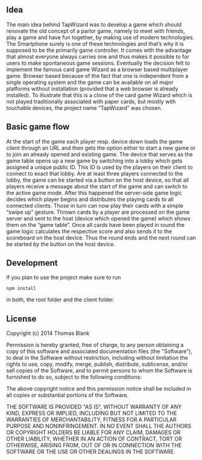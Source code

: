 ## Idea

The main idea behind TapWizard was to develop a game which should renovate the old 
concept of a parlor game, namely to meet with friends, play a game and have fun together, by making 
use of modern technologies. The Smartphone surely is one of these technologies and that’s why it is 
supposed to be the primarily game controller. It comes with the advantage that almost everyone always 
carries one and thus makes it possible to for users to make spontaneous game sessions. Eventually the 
decision  felt  to  implement  the  famous  card  game  Wizard  as  a  browser  based  multiplayer  game. 
Browser based because of the fact that one is independent from a single operating system and the game 
can be available on all major platforms without installation (provided that a web browser is already 
installed). To illustrate that this is a clone of the card game Wizard which is not played traditionally 
associated with paper cards, but mostly with touchable devices, the project name “TapWizard” was 
chosen.

## Basic game flow

At the start of the game each player resp. device down loads the game client 
through an URL and then gets the option either to start a new game or to join an already opened and 
existing game.  The device  that serves  as  the game table opens up  a new  game by switching  into  a 
lobby which gets assigned a unique public ID. This ID is used by the players on their client to connect 
to exact that lobby. Are at least three players connected to the lobby, the game can be started via a 
button on the host device, so that all players receive a message about the start of the game and can 
switch to the active game mode. After this happened the server-side game logic decides which player 
begins and distributes the playing cards to all connected clients. Those in turn can now play their cards 
with a simple “swipe up” gesture. Thrown cards by a player are processed on the game server and sent 
to the host (device which opened the game) which shows them on the “game table”. Once all cards 
have  been  played  in  round  the  game  logic  calculates  the  respective  score  and  also  sends  it  to  the 
scoreboard on the host device. Thus the round ends and the next round can be started by the button on 
the host device. 

## Development

If you plan to use the project make sure to run 

    npm install

in both, the root folder and the client folder.


## License

Copyright (c) 2014 Thomas Blank

Permission is hereby granted, free of charge, to any person obtaining a copy
of this software and associated documentation files (the "Software"), to deal
in the Software without restriction, including without limitation the rights
to use, copy, modify, merge, publish, distribute, sublicense, and/or sell
copies of the Software, and to permit persons to whom the Software is
furnished to do so, subject to the following conditions:

The above copyright notice and this permission notice shall be included in
all copies or substantial portions of the Software.

THE SOFTWARE IS PROVIDED "AS IS", WITHOUT WARRANTY OF ANY KIND, EXPRESS OR
IMPLIED, INCLUDING BUT NOT LIMITED TO THE WARRANTIES OF MERCHANTABILITY,
FITNESS FOR A PARTICULAR PURPOSE AND NONINFRINGEMENT. IN NO EVENT SHALL THE
AUTHORS OR COPYRIGHT HOLDERS BE LIABLE FOR ANY CLAIM, DAMAGES OR OTHER
LIABILITY, WHETHER IN AN ACTION OF CONTRACT, TORT OR OTHERWISE, ARISING FROM,
OUT OF OR IN CONNECTION WITH THE SOFTWARE OR THE USE OR OTHER DEALINGS IN
THE SOFTWARE.

